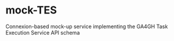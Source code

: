 # mock-TES
Connexion-based mock-up service implementing the GA4GH Task Execution Service API schema
